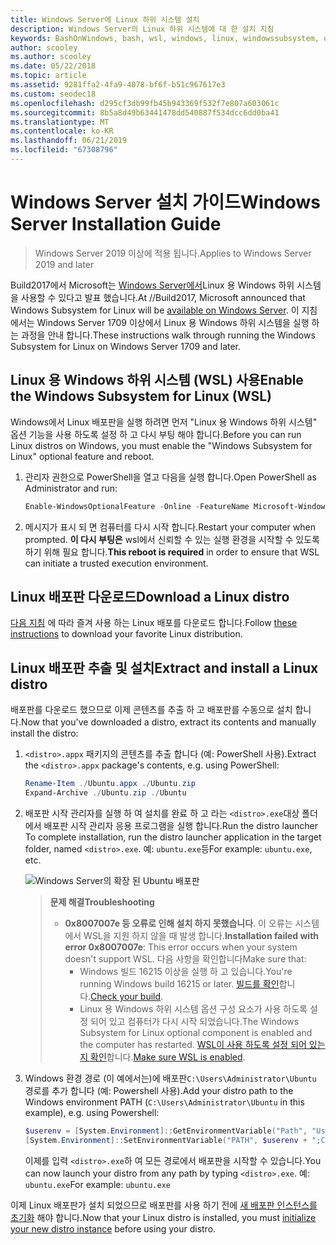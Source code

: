```yaml
---
title: Windows Server에 Linux 하위 시스템 설치
description: Windows Server의 Linux 하위 시스템에 대 한 설치 지침
keywords: BashOnWindows, bash, wsl, windows, linux, windowssubsystem, ubuntu, windows server 용 windows 하위 시스템
author: scooley
ms.author: scooley
ms.date: 05/22/2018
ms.topic: article
ms.assetid: 9281ffa2-4fa9-4078-bf6f-b51c967617e3
ms.custom: seodec18
ms.openlocfilehash: d295cf3db99fb45b943369f532f7e807a603061c
ms.sourcegitcommit: 8b5a8d49b63441478dd540887f534dcc6dd0ba41
ms.translationtype: MT
ms.contentlocale: ko-KR
ms.lasthandoff: 06/21/2019
ms.locfileid: "67308796"
---
```

# <a name="windows-server-installation-guide"></a><span data-ttu-id="8dbbe-104">Windows Server 설치 가이드</span><span class="sxs-lookup"><span data-stu-id="8dbbe-104">Windows Server Installation Guide</span></span>

> <span data-ttu-id="8dbbe-105">Windows Server 2019 이상에 적용 됩니다.</span><span class="sxs-lookup"><span data-stu-id="8dbbe-105">Applies to Windows Server 2019 and later</span></span>

<span data-ttu-id="8dbbe-106">Build2017에서 Microsoft는 [Windows Server에서](https://blogs.technet.microsoft.com/hybridcloud/2017/05/10/windows-server-for-developers-news-from-microsoft-build-2017/)Linux 용 Windows 하위 시스템을 사용할 수 있다고 발표 했습니다.</span><span class="sxs-lookup"><span data-stu-id="8dbbe-106">At //Build2017, Microsoft announced that Windows Subsystem for Linux will be [available on Windows Server](https://blogs.technet.microsoft.com/hybridcloud/2017/05/10/windows-server-for-developers-news-from-microsoft-build-2017/).</span></span>  <span data-ttu-id="8dbbe-107">이 지침에서는 Windows Server 1709 이상에서 Linux 용 Windows 하위 시스템을 실행 하는 과정을 안내 합니다.</span><span class="sxs-lookup"><span data-stu-id="8dbbe-107">These instructions walk through running the Windows Subsystem for Linux on Windows Server 1709 and later.</span></span>

## <a name="enable-the-windows-subsystem-for-linux-wsl"></a><span data-ttu-id="8dbbe-108">Linux 용 Windows 하위 시스템 (WSL) 사용</span><span class="sxs-lookup"><span data-stu-id="8dbbe-108">Enable the Windows Subsystem for Linux (WSL)</span></span>

<span data-ttu-id="8dbbe-109">Windows에서 Linux 배포판을 실행 하려면 먼저 "Linux 용 Windows 하위 시스템" 옵션 기능을 사용 하도록 설정 하 고 다시 부팅 해야 합니다.</span><span class="sxs-lookup"><span data-stu-id="8dbbe-109">Before you can run Linux distros on Windows, you must enable the "Windows Subsystem for Linux" optional feature and reboot.</span></span>

1. <span data-ttu-id="8dbbe-110">관리자 권한으로 PowerShell을 열고 다음을 실행 합니다.</span><span class="sxs-lookup"><span data-stu-id="8dbbe-110">Open PowerShell as Administrator and run:</span></span>
    ```powershell
    Enable-WindowsOptionalFeature -Online -FeatureName Microsoft-Windows-Subsystem-Linux
    ```

2. <span data-ttu-id="8dbbe-111">메시지가 표시 되 면 컴퓨터를 다시 시작 합니다.</span><span class="sxs-lookup"><span data-stu-id="8dbbe-111">Restart your computer when prompted.</span></span> <span data-ttu-id="8dbbe-112">**이 다시 부팅은** wsl에서 신뢰할 수 있는 실행 환경을 시작할 수 있도록 하기 위해 필요 합니다.</span><span class="sxs-lookup"><span data-stu-id="8dbbe-112">**This reboot is required** in order to ensure that WSL can initiate a trusted execution environment.</span></span>

## <a name="download-a-linux-distro"></a><span data-ttu-id="8dbbe-113">Linux 배포판 다운로드</span><span class="sxs-lookup"><span data-stu-id="8dbbe-113">Download a Linux distro</span></span>

<span data-ttu-id="8dbbe-114">[다음 지침](install-manual.md) 에 따라 즐겨 사용 하는 Linux 배포를 다운로드 합니다.</span><span class="sxs-lookup"><span data-stu-id="8dbbe-114">Follow [these instructions](install-manual.md) to download your favorite Linux distribution.</span></span>

## <a name="extract-and-install-a-linux-distro"></a><span data-ttu-id="8dbbe-115">Linux 배포판 추출 및 설치</span><span class="sxs-lookup"><span data-stu-id="8dbbe-115">Extract and install a Linux distro</span></span>
<span data-ttu-id="8dbbe-116">배포판를 다운로드 했으므로 이제 콘텐츠를 추출 하 고 배포판를 수동으로 설치 합니다.</span><span class="sxs-lookup"><span data-stu-id="8dbbe-116">Now that you've downloaded a distro, extract its contents and manually install the distro:</span></span>

1. <span data-ttu-id="8dbbe-117">`<distro>.appx` 패키지의 콘텐츠를 추출 합니다 (예: PowerShell 사용).</span><span class="sxs-lookup"><span data-stu-id="8dbbe-117">Extract the `<distro>.appx` package's contents, e.g. using PowerShell:</span></span>

    ```powershell
    Rename-Item ./Ubuntu.appx ./Ubuntu.zip
    Expand-Archive ./Ubuntu.zip ./Ubuntu
    ```

2. <span data-ttu-id="8dbbe-118">배포판 시작 관리자를 실행 하 여 설치를 완료 하 고 라는 `<distro>.exe`대상 폴더에서 배포판 시작 관리자 응용 프로그램을 실행 합니다.</span><span class="sxs-lookup"><span data-stu-id="8dbbe-118">Run the distro launcher To complete installation, run the distro launcher application in the target folder, named `<distro>.exe`.</span></span> <span data-ttu-id="8dbbe-119">예: `ubuntu.exe`등</span><span class="sxs-lookup"><span data-stu-id="8dbbe-119">For example: `ubuntu.exe`, etc.</span></span>

    ![Windows Server의 확장 된 Ubuntu 배포판](media/server-appx-expand.png)

    > <span data-ttu-id="8dbbe-121">**문제 해결**</span><span class="sxs-lookup"><span data-stu-id="8dbbe-121">**Troubleshooting**</span></span>
    > * <span data-ttu-id="8dbbe-122">**0x8007007e 등 오류로 인해 설치 하지 못했습니다**. 이 오류는 시스템에서 WSL을 지원 하지 않을 때 발생 합니다.</span><span class="sxs-lookup"><span data-stu-id="8dbbe-122">**Installation failed with error 0x8007007e**: This error occurs when your system doesn't support WSL.</span></span> <span data-ttu-id="8dbbe-123">다음 사항을 확인합니다</span><span class="sxs-lookup"><span data-stu-id="8dbbe-123">Make sure that:</span></span>
    >   * <span data-ttu-id="8dbbe-124">Windows 빌드 16215 이상을 실행 하 고 있습니다.</span><span class="sxs-lookup"><span data-stu-id="8dbbe-124">You're running Windows build 16215 or later.</span></span> <span data-ttu-id="8dbbe-125">[빌드를 확인](troubleshooting.md#check-your-build-number)합니다.</span><span class="sxs-lookup"><span data-stu-id="8dbbe-125">[Check your build](troubleshooting.md#check-your-build-number).</span></span>
    >   * <span data-ttu-id="8dbbe-126">Linux 용 Windows 하위 시스템 옵션 구성 요소가 사용 하도록 설정 되어 있고 컴퓨터가 다시 시작 되었습니다.</span><span class="sxs-lookup"><span data-stu-id="8dbbe-126">The Windows Subsystem for Linux optional component is enabled and the computer has restarted.</span></span>  <span data-ttu-id="8dbbe-127">[WSL이 사용 하도록 설정 되어 있는지 확인](troubleshooting.md#confirm-wsl-is-enabled)합니다.</span><span class="sxs-lookup"><span data-stu-id="8dbbe-127">[Make sure WSL is enabled](troubleshooting.md#confirm-wsl-is-enabled).</span></span>
    
3. <span data-ttu-id="8dbbe-128">Windows 환경 경로 (이 예에서는)에 배포판`C:\Users\Administrator\Ubuntu` 경로를 추가 합니다 (예: Powershell 사용).</span><span class="sxs-lookup"><span data-stu-id="8dbbe-128">Add your distro path to the Windows environment PATH (`C:\Users\Administrator\Ubuntu` in this example), e.g. using Powershell:</span></span>
        
    ```powershell
    $userenv = [System.Environment]::GetEnvironmentVariable("Path", "User")
    [System.Environment]::SetEnvironmentVariable("PATH", $userenv + ";C:\Users\Administrator\Ubuntu", "User")
    ```
    <span data-ttu-id="8dbbe-129">이제를 입력 `<distro>.exe`하 여 모든 경로에서 배포판을 시작할 수 있습니다.</span><span class="sxs-lookup"><span data-stu-id="8dbbe-129">You can now launch your distro from any path by typing `<distro>.exe`.</span></span> <span data-ttu-id="8dbbe-130">예: `ubuntu.exe`</span><span class="sxs-lookup"><span data-stu-id="8dbbe-130">For example: `ubuntu.exe`</span></span>

<span data-ttu-id="8dbbe-131">이제 Linux 배포판가 설치 되었으므로 배포판를 사용 하기 전에 [새 배포판 인스턴스를 초기화](initialize-distro.md) 해야 합니다.</span><span class="sxs-lookup"><span data-stu-id="8dbbe-131">Now that your Linux distro is installed, you must [initialize your new distro instance](initialize-distro.md) before using your distro.</span></span>
